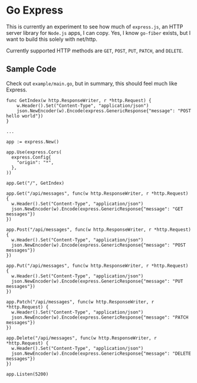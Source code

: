 # Go Express

This is currently an experiment to see how much of `express.js`, an HTTP server library for `Node.js` apps, I can copy. Yes, I know `go-fiber` exists, but I want to build this solely with net/http.

Currently supported HTTP methods are `GET`, `POST`, `PUT`, `PATCH`, and `DELETE`.

## Sample Code

Check out `example/main.go`, but in summary, this should feel much like Express.

```
func GetIndex(w http.ResponseWriter, r *http.Request) {
	w.Header().Set("Content-Type", "application/json")
	json.NewEncoder(w).Encode(express.GenericResponse{"message": "POST hello world"})
}

...

app := express.New()

app.Use(express.Cors(
  express.Config{
    "origin": "*",
  },
))

app.Get("/", GetIndex)

app.Get("/api/messages", func(w http.ResponseWriter, r *http.Request) {
  w.Header().Set("Content-Type", "application/json")
  json.NewEncoder(w).Encode(express.GenericResponse{"message": "GET messages"})
})

app.Post("/api/messages", func(w http.ResponseWriter, r *http.Request) {
  w.Header().Set("Content-Type", "application/json")
  json.NewEncoder(w).Encode(express.GenericResponse{"message": "POST messages"})
})

app.Put("/api/messages", func(w http.ResponseWriter, r *http.Request) {
  w.Header().Set("Content-Type", "application/json")
  json.NewEncoder(w).Encode(express.GenericResponse{"message": "PUT messages"})
})

app.Patch("/api/messages", func(w http.ResponseWriter, r *http.Request) {
  w.Header().Set("Content-Type", "application/json")
  json.NewEncoder(w).Encode(express.GenericResponse{"message": "PATCH messages"})
})

app.Delete("/api/messages", func(w http.ResponseWriter, r *http.Request) {
  w.Header().Set("Content-Type", "application/json")
  json.NewEncoder(w).Encode(express.GenericResponse{"message": "DELETE messages"})
})

app.Listen(5200)
```
